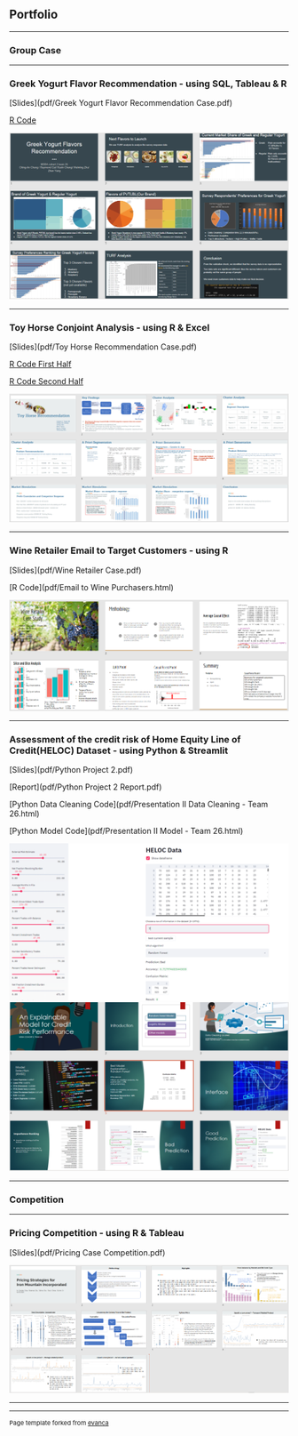 ## Portfolio

---

### Group Case

---

### Greek Yogurt Flavor Recommendation - using SQL, Tableau & R

[Slides](pdf/Greek Yogurt Flavor Recommendation Case.pdf)

[R Code](pdf/Greek-Yogurt-Case-Code.html)

<img src="images/yogurt case.png"> 


---

### Toy Horse Conjoint Analysis - using R & Excel

[Slides](pdf/Toy Horse Recommendation Case.pdf)

[R Code First Half](pdf/Toy-Horse-Case-Code1.html)

[R Code Second Half](pdf/Toy-Horse-Case-Code2.html)

<img src="images/toy horse case.png">


---

### Wine Retailer Email to Target Customers - using R 

[Slides](pdf/Wine Retailer Case.pdf)

[R Code](pdf/Email to Wine Purchasers.html)

<img src="images/Wine Retailer Case.png">


---

### Assessment of the credit risk of Home Equity Line of Credit(HELOC) Dataset - using Python & Streamlit

[Slides](pdf/Python Project 2.pdf)

[Report](pdf/Python Project 2 Report.pdf)

[Python Data Cleaning Code](pdf/Presentation II Data Cleaning - Team 26.html)

[Python Model Code](pdf/Presentation II Model - Team 26.html)

<img src="images/interface.png">
<img src="images/python project.png">


---

### Competition

---

### Pricing Competition - using R & Tableau

[Slides](pdf/Pricing Case Competition.pdf)

<img src="images/pricing competition.png">

---





---
<p style="font-size:11px">Page template forked from <a href="https://github.com/evanca/quick-portfolio">evanca</a></p>
<!-- Remove above link if you don't want to attibute -->
